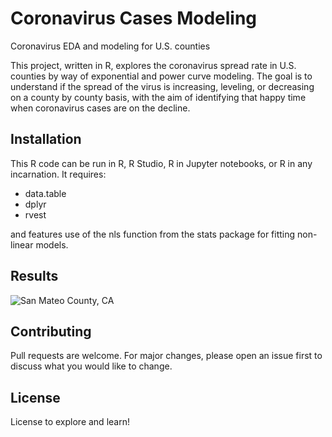 # Coronavirus Cases Modeling

Coronavirus EDA and modeling for U.S. counties

This project, written in R, explores the coronavirus spread rate in U.S. counties by way of exponential and power curve modeling.  The goal is to understand if the spread of the virus is increasing, leveling, or decreasing on a county by county basis, with the aim of identifying that happy time when coronavirus cases are on the decline.

## Installation

This R code can be run in R, R Studio, R in Jupyter notebooks, or R in any incarnation.  It requires:

* data.table
* dplyr
* rvest

and features use of the nls function from the stats package for fitting non-linear models.

## Results

![San Mateo County, CA](http://github.com/picture "San Mateo County, CA")


## Contributing
Pull requests are welcome. For major changes, please open an issue first to discuss what you would like to change.

## License
License to explore and learn!
